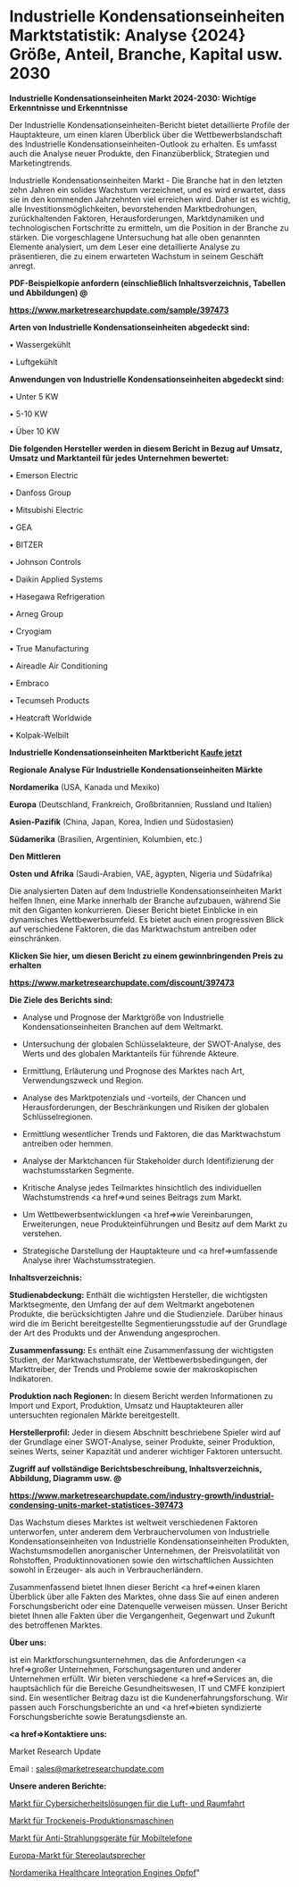 # Industrielle Kondensationseinheiten Marktstatistik: Analyse {2024} Größe, Anteil, Branche, Kapital usw. 2030

<strong>Industrielle Kondensationseinheiten Markt 2024-2030: Wichtige Erkenntnisse und Erkenntnisse</strong>

Der Industrielle Kondensationseinheiten-Bericht bietet detaillierte Profile der Hauptakteure, um einen klaren Überblick über die Wettbewerbslandschaft des Industrielle Kondensationseinheiten-Outlook zu erhalten. Es umfasst auch die Analyse neuer Produkte, den Finanzüberblick, Strategien und Marketingtrends.

Industrielle Kondensationseinheiten Markt - Die Branche hat in den letzten zehn Jahren ein solides Wachstum verzeichnet, und es wird erwartet, dass sie in den kommenden Jahrzehnten viel erreichen wird. Daher ist es wichtig, alle Investitionsmöglichkeiten, bevorstehenden Marktbedrohungen, zurückhaltenden Faktoren, Herausforderungen, Marktdynamiken und technologischen Fortschritte zu ermitteln, um die Position in der Branche zu stärken. Die vorgeschlagene Untersuchung hat alle oben genannten Elemente analysiert, um dem Leser eine detaillierte Analyse zu präsentieren, die zu einem erwarteten Wachstum in seinem Geschäft anregt.



<strong><b>PDF-Beispielkopie anfordern (einschließlich Inhaltsverzeichnis, Tabellen und Abbildungen) @ </b></strong>

<strong><a href=https://www.marketresearchupdate.com/sample/397473>

<strong>https://www.marketresearchupdate.com/sample/397473</u></a></strong></strong>



<strong>Arten von Industrielle Kondensationseinheiten abgedeckt sind:</strong>

• Wassergekühlt

• Luftgekühlt



<strong>Anwendungen von Industrielle Kondensationseinheiten abgedeckt sind:</strong>

• Unter 5 KW

• 5-10 KW

• Über 10 KW



<strong>Die folgenden Hersteller werden in diesem Bericht in Bezug auf Umsatz, Umsatz und Marktanteil für jedes Unternehmen bewertet:</strong>

• Emerson Electric

• Danfoss Group

• Mitsubishi Electric

• GEA

• BITZER

• Johnson Controls

• Daikin Applied Systems

• Hasegawa Refrigeration

• Arneg Group

• Cryogiam

• True Manufacturing

• Aireadle Air Conditioning

• Embraco

• Tecumseh Products

• Heatcraft Worldwide

• Kolpak-Welbilt



<strong>Industrielle Kondensationseinheiten Marktbericht <a href=https://www.marketresearchupdate.com/buynow/397473>Kaufe jetzt</a></strong>



<strong>Regionale Analyse Für Industrielle Kondensationseinheiten Märkte</strong>



<strong>Nordamerika</strong> (USA, Kanada und Mexiko)



<strong>Europa</strong> (Deutschland, Frankreich, Großbritannien, Russland und Italien)



<strong>Asien-Pazifik</strong> (China, Japan, Korea, Indien und Südostasien)



<strong>Südamerika</strong> (Brasilien, Argentinien, Kolumbien, etc.)



<strong>Den Mittleren</strong> 

<strong>Osten und Afrika</strong> (Saudi-Arabien, VAE, ägypten, Nigeria und Südafrika)

Die analysierten Daten auf dem Industrielle Kondensationseinheiten Markt helfen Ihnen, eine Marke innerhalb der Branche aufzubauen, während Sie mit den Giganten konkurrieren. Dieser Bericht bietet Einblicke in ein dynamisches Wettbewerbsumfeld. Es bietet auch einen progressiven Blick auf verschiedene Faktoren, die das Marktwachstum antreiben oder einschränken.



<strong>Klicken Sie hier, um diesen Bericht zu einem gewinnbringenden Preis zu erhalten
</strong>

<strong><a href=https://www.marketresearchupdate.com/discount/397473>https://www.marketresearchupdate.com/discount/397473</b></u></strong></a>



<strong>Die Ziele des Berichts sind:</strong>

- Analyse und Prognose der Marktgröße von Industrielle Kondensationseinheiten Branchen auf dem Weltmarkt.

- Untersuchung der globalen Schlüsselakteure, der SWOT-Analyse, des Werts und des globalen Marktanteils für führende Akteure.

- Ermittlung, Erläuterung und Prognose des Marktes nach Art, Verwendungszweck und Region.

- Analyse des Marktpotenzials und -vorteils, der Chancen und Herausforderungen, der Beschränkungen und Risiken der globalen Schlüsselregionen.

- Ermittlung wesentlicher Trends und Faktoren, die das Marktwachstum antreiben oder hemmen.

- Analyse der Marktchancen für Stakeholder durch Identifizierung der wachstumsstarken Segmente.

- Kritische Analyse jedes Teilmarktes hinsichtlich des individuellen Wachstumstrends <a href=>und</a> seines Beitrags zum Markt.

- Um Wettbewerbsentwicklungen <a href=>wie</a> Vereinbarungen, Erweiterungen, neue Produkteinführungen und Besitz auf dem Markt zu verstehen.

- Strategische Darstellung der Hauptakteure und <a href=>umfas</a>sende Analyse ihrer Wachstumsstrategien.



<strong>Inhaltsverzeichnis:</strong>



<strong>Studienabdeckung:</strong> Enthält die wichtigsten Hersteller, die wichtigsten Marktsegmente, den Umfang der auf dem Weltmarkt angebotenen Produkte, die berücksichtigten Jahre und die Studienziele. Darüber hinaus wird die im Bericht bereitgestellte Segmentierungsstudie auf der Grundlage der Art des Produkts und der Anwendung angesprochen.



<strong>Zusammenfassung:</strong> Es enthält eine Zusammenfassung der wichtigsten Studien, der Marktwachstumsrate, der Wettbewerbsbedingungen, der Markttreiber, der Trends und Probleme sowie der makroskopischen Indikatoren.



<strong>Produktion nach Regionen:</strong> In diesem Bericht werden Informationen zu Import und Export, Produktion, Umsatz und Hauptakteuren aller untersuchten regionalen Märkte bereitgestellt.



<strong>Herstellerprofil:</strong> Jeder in diesem Abschnitt beschriebene Spieler wird auf der Grundlage einer SWOT-Analyse, seiner Produkte, seiner Produktion, seines Werts, seiner Kapazität und anderer wichtiger Faktoren untersucht.



<strong><b>Zugriff auf vollständige Berichtsbeschreibung, Inhaltsverzeichnis, Abbildung, Diagramm usw. @ </b></strong>

<strong><a href=https://www.marketresearchupdate.com/industry-growth/industrial-condensing-units-market-statistices-397473>https://www.marketresearchupdate.com/industry-growth/industrial-condensing-units-market-statistices-397473</a></strong>

Das Wachstum dieses Marktes ist weltweit verschiedenen Faktoren unterworfen, unter anderem dem Verbrauchervolumen von Industrielle Kondensationseinheiten von Industrielle Kondensationseinheiten Produkten, Wachstumsmodellen anorganischer Unternehmen, der Preisvolatilität von Rohstoffen, Produktinnovationen sowie den wirtschaftlichen Aussichten sowohl in Erzeuger- als auch in Verbraucherländern.

Zusammenfassend bietet Ihnen dieser Bericht <a href=>einen</a> klaren Überblick über alle Fakten des Marktes, ohne dass Sie auf einen anderen Forschungsbericht oder eine Datenquelle verweisen müssen. Unser Bericht bietet Ihnen alle Fakten über die Vergangenheit, Gegenwart und Zukunft des betroffenen Marktes.



<strong>Über uns:</strong>

 ist ein Marktforschungsunternehmen, das die Anforderungen <a href=>großer</a> Unternehmen, Forschungsagenturen und anderer Unternehmen erfüllt. Wir bieten verschiedene <a href=>Services</a> an, die hauptsächlich für die Bereiche Gesundheitswesen, IT und CMFE konzipiert sind. Ein wesentlicher Beitrag dazu ist die Kundenerfahrungsforschung. Wir passen auch Forschungsberichte an und <a href=>bieten</a> syndizierte Forschungsberichte sowie Beratungsdienste an.



<strong><a href=>Kontaktiere uns:</a></strong>

Market Research Update

Email : sales@marketresearchupdate.com



<strong>Unsere anderen Berichte:</strong>

<a href=https://www.linkedin.com/pulse/aerospace-cybersecurity-solution-market-size-2f>Markt für Cybersicherheitslösungen für die Luft- und Raumfahrt</a>

<a href=https://www.linkedin.com/pulse/dry-ice-production-machine-market-2023-remarking>Markt für Trockeneis-Produktionsmaschinen</a>

<a href=https://www.linkedin.com/pulse/anti-radiation-devices-mobile-phones-market>Markt für Anti-Strahlungsgeräte für Mobiltelefone</a>

<a href=https://www.linkedin.com/pulse/europe-stereo-speakers-market-2023-current-future-potential>Europa-Markt für Stereolautsprecher</a>

<a href=https://www.linkedin.com/pulse/north-america-healthcare-integration-engines-opfpf/>Nordamerika Healthcare Integration Engines Opfpf</a>"
